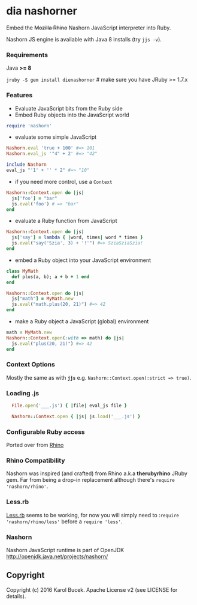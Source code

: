 # dia nashorner

Embed the ~~Mozilla Rhino~~ Nashorn JavaScript interpreter into Ruby.

Nashorn JS engine is available with Java 8 installs (try `jjs -v`).


### Requirements

Java **>= 8**

`jruby -S gem install dienashorner` # make sure you have JRuby >= 1.7.x


### Features

* Evaluate JavaScript bits from the Ruby side
* Embed Ruby objects into the JavaScript world

```ruby
require 'nashorn'
```

* evaluate some simple JavaScript
```ruby
Nashorn.eval 'true + 100' #=> 101
Nashorn.eval_js '"4" + 2' #=> "42"
```

```ruby
include Nashorn
eval_js "'1' + '' * 2" #=> "10"
```

* if you need more control, use a `Context`
```ruby
Nashorn::Context.open do |js|
  js['foo'] = "bar"
  js.eval('foo') # => "bar"
end
```

* evaluate a Ruby function from JavaScript
```ruby
Nashorn::Context.open do |js|
  js['say'] = lambda { |word, times| word * times }
  js.eval("say('Szia', 3) + '!'") #=> SziaSziaSzia!
end
```

* embed a Ruby object into your JavaScript environment
```ruby
class MyMath
  def plus(a, b); a + b + 1 end
end

Nashorn::Context.open do |js|
  js["math"] = MyMath.new
  js.eval("math.plus(20, 21)") #=> 42
end
```

* make a Ruby object a JavaScript (global) environment
```ruby
math = MyMath.new
Nashorn::Context.open(:with => math) do |js|
  js.eval("plus(20, 21)") #=> 42
end
```


### Context Options

Mostly the same as with **`jjs`** e.g. `Nashorn::Context.open(:strict => true)`.


### Loading .js

```ruby
  File.open('___.js') { |file| eval_js file }
```

```ruby
  Nashorn::Context.open { |js| js.load('___.js') }
```


### Configurable Ruby access

Ported over from [Rhino](https://github.com/cowboyd/therubyrhino#configurable-ruby-access)

<!--
By default accessing Ruby objects from JavaScript is compatible with *therubyracer*:
https://github.com/cowboyd/therubyracer/wiki/Accessing-Ruby-Objects-From-JavaScript

Thus you end-up calling arbitrary no-arg methods as if they were JavaScript properties,
since instance accessors (properties) and methods (functions) are indistinguishable :

```ruby
Nashorn::Context.open do |context|
  context['Time'] = Time
  context.eval('Time.now')
end
```

However, you can customize this behavior and there's another access implementation
that attempts to mirror only attributes as properties as close as possible:
```ruby
class Foo
  attr_accessor :bar

  def initialize
    @bar = "bar"
  end

  def check_bar
    bar == "bar"
  end
end

Rhino::Ruby::Scriptable.access = :attribute
Rhino::Context.open do |context|
  context['Foo'] = Foo
  context.eval('var foo = new Foo()')
  context.eval('foo.bar') # get property using reader
  context.eval('foo.bar = null') # set property using writer
  context.eval('foo.check_bar()') # called like a function
end
```

If you happen to come up with your own access strategy, just set it directly :
```ruby
Rhino::Ruby::Scriptable.access = FooApp::BarAccess.instance
```
-->


### Rhino Compatibility

Nashorn was inspired (and crafted) from Rhino a.k.a **therubyrhino** JRuby gem.
Far from being a drop-in replacement although there's `require 'nashorn/rhino'`.


### Less.rb

[Less.rb](https://github.com/cowboyd/less.rb) seems to be working, for now you
will simply need to :`require 'nashorn/rhino/less'` before a `require 'less'`.


### Nashorn

Nashorn JavaScript runtime is part of OpenJDK http://openjdk.java.net/projects/nashorn/


## Copyright

Copyright (c) 2016 Karol Bucek. Apache License v2 (see LICENSE for details).
